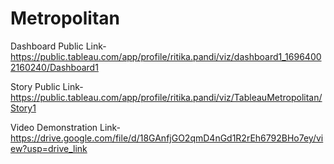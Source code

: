 # Metropolitan


Dashboard Public Link-https://public.tableau.com/app/profile/ritika.pandi/viz/dashboard1_16964002160240/Dashboard1

Story Public Link-https://public.tableau.com/app/profile/ritika.pandi/viz/TableauMetropolitan/Story1

Video Demonstration Link-https://drive.google.com/file/d/18GAnfjGO2qmD4nGd1R2rEh6792BHo7ey/view?usp=drive_link
